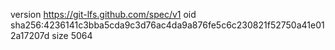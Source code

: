 version https://git-lfs.github.com/spec/v1
oid sha256:4236141c3bba5cda9c3d76ac4da9a876fe5c6c230821f52750a41e012a17207d
size 5064
